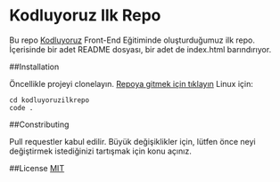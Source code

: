 # Kodluyoruz Ilk Repo
Bu repo [Kodluyoruz](www.kodluyoruz.com) Front-End Eğitiminde oluşturduğumuz ilk repo. İçerisinde bir adet README dosyası, bir adet de index.html barındırıyor.

##Installation

Öncellikle projeyi clonelayın. [Repoya gitmek için tıklayın](https://github.com/cemkesici/kodluyoruzilkrepo.git)
Linux için:
```
cd kodluyoruzilkrepo
code .
```

##Constributing 

Pull requestler kabul edilir. Büyük değişiklikler için, lütfen önce neyi değiştirmek istediğinizi tartışmak için konu açınız.

##License
[MIT](https://choosealicense.com/licenses/mit/#suggest-this-license)